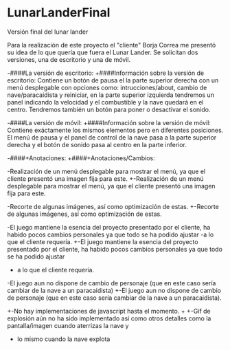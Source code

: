 # LunarLanderFinal
Versión final del lunar lander

 Para la realización de este proyecto el "cliente" Borja Correa me presentó su idea de lo que quería que fuera el Lunar Lander.
  Se solicitan dos versiones, una de escritorio y una de móvil. 
  
 -####La versión de escritorio:
 +####Información sobre la versión de escritorio:
  Contiene un botón de pausa el la parte  superior derecha con un menú desplegable con opciones como:
  intrucciones/about, cambio de nave/paracaidista y reiniciar, en la parte superior izquierda tendremos un panel
  indicando la velocidad y el combustible y la nave quedará en el centro. Tendremos también un botón para poner
  o desactivar el sonido.
  
 -####La versión de móvil:
 +####Información sobre la versión de móvil:
  Contiene exáctamente los mismos elementos pero en diferentes posiciones. El menú de pausa y el panel de control
  de la nave pasa a la parte superior derecha y el botón de sonido pasa al centro en la parte inferior.
  
 -####+Anotaciones: 
 +####+Anotaciones/Cambios: 
  
 -Realización de un menú desplegable para mostrar el menú, ya que el cliente presentó una imagen fija para este.
 +-Realización de un menú desplegable para mostrar el menú, ya que el cliente presentó una imagen fija para este.
  
 -Recorte de algunas imágenes, así como optimización de estas.
 +-Recorte de algunas imágenes, así como optimización de estas.
  
 -El juego mantiene la esencia del proyecto presentado por el cliente, ha habido pocos cambios personales ya que todo se ha podido ajustar
 -a lo que el cliente requería.
 +-El juego mantiene la esencia del proyecto presentado por el cliente, ha habido pocos cambios personales ya que todo se ha podido ajustar
 + a lo que el cliente requería.
  
 -El juego aun no dispone de cambio de personaje (que en este caso sería cambiar de la nave a un paracaidista)
 +-El juego aun no dispone de cambio de personaje (que en este caso sería cambiar de la nave a un paracaidista).
  
 +-No hay implementaciones de javascript hasta el momento.
 +
 +-Gif de explosión aún no ha sido implementado así como otros detalles como la pantalla/imagen cuando aterrizas la nave y 
 + lo mismo cuando la nave explota
